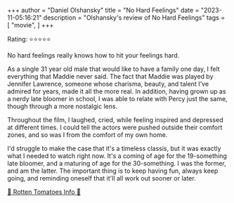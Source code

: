 +++
author = "Daniel Olshansky"
title = "No Hard Feelings"
date = "2023-11-05:16:21"
description = "Olshansky's review of No Hard Feelings"
tags = [
    "movie",
]
+++

Rating: ⭐⭐⭐⭐⭐

No hard feelings really knows how to hit your feelings hard.

As a single 31 year old male that would like to have a family one day, I felt everything that Maddie never said. The fact that Maddie was played by Jennifer Lawrence, someone whose charisma, beauty, and talent I've admired for years, made it all the more real. In addition, having grown up as a nerdy late bloomer in school, I was able to relate with Percy just the same, though through a more nostalgic lens.

Throughout the film, I laughed, cried, while feeling inspired and depressed at different times. I could tell the actors were pushed outside their comfort zones, and so was I from the comfort of my own home.

I'd struggle to make the case that it's a timeless classis, but it was exactly what I needed to watch right now. It's a coming of age for the 19-something late bloomer, and a maturing of age for the 30-something. I was the former, and am the latter. The important thing is to keep having fun, always keep going, and reminding oneself that it'll all work out sooner or later.

[🍅 Rotten Tomatoes Info 🍅](https://www.rottentomatoes.com/m/no_hard_feelings_2023)
